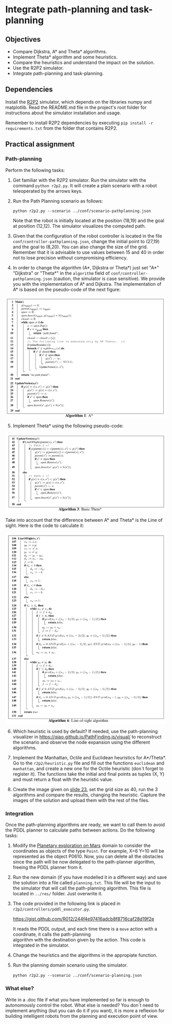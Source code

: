 # Integrate path-planning and task-planning 


## Objectives

* Compare Dijkstra, A* and Theta* algorithms.
* Implement Theta* algorithm and some heuristics. 
* Compare the heuristics and understand the impact on the solution.
* Use the R2P2 simulator.
* Integrate path-planning and task-planning.

## Dependencies

Install the [R2P2](https://github.com/ISG-UAH/R2P2) simulator, which depends on the libraries numpy and matplotlib. Read the README.md file in the project's root folder for instructions about the simulator installation and usage.

Remember to install R2P2 dependencies by executing ```pip install -r requirements.txt``` from the folder that contains R2P2.

## Practical assignment

### Path-planning

Perform the following tasks:

1. Get familiar with the R2P2 simulator. Run the simulator with the command `python r2p2.py`. It will create a plain scenario with a robot teleoperated by the arrows keys.

2. Run the Path Planning scenario as follows:

   ```
   python r2p2.py --scenario ../conf/scenario-pathplanning.json
   ```

   Note that the robot is initially located at the position (18,19) and the goal at position (12,12). The simulator visualizes the computed path. 
   
3. Given that the configuration of the robot controller is located in the file ```conf/controller-pathplanning.json```, change the initial point to  (27,19) and the goal to (8,20). You can also change the size of the grid. Remember that it is advisable 
to use values between 15 and 40 in order not to lose precision without compromising efficiency.

4. In order to change the algorithm (A*, Dijkstra or Theta*) just set "A*"  "Dijkstra" or "Theta*" in the ```algorithm``` field of ```conf/controller-pathplanning.json``` (caution, the simulator is case sensitive). We provide you with the implementation of A* and Dijkstra. The implementation of A* is based on the  pseudo-code of the next figure:

<img align="center" src="A*.png" width="600">

5. Implement Theta* using the following pseudo-code:

<img align="center" src="Theta*.png" width="600">

Take into account that the difference between A* and Theta* is the Line of sight. Here is the code to calculate it:

<img align="center" src="Lineofsight.png" width="600">

6. Which heuristic is used by default? If needed, use the path-planning visualizer in https://qiao.github.io/PathFinding.js/visual/ to reconstruct the scenario and observe the node expansion using the different algorithms.

7. Implement the Manhattan, Octile and Euclidean heuristics for A*/Theta*. Go to the ```r2p2/heuristic.py``` file and fill out the functions ```euclidean``` and ```manhattan```, and create a new one for the Octile heuristic (don´t forget to register it). The functions take the initial and final points as tuples (X, Y) and must return a float with the heuristic value.

8. Create the image given on [slide 23](https://github.com/Malola2015/planningCourse/blob/master/robotics/pathplanning.pdf), set the grid size as 40, run the 3 algorithms and compare the results, changing the heuristic. Capture the images of the solution and upload them with the rest of the files.

### Integration

Once the path-planning algorithms are ready, we want to call them to avoid the PDDL planner to calculate paths between actions. Do the following tasks:

1. Modify the [Planetary exploration on Mars](https://github.com/Malola2015/planningCourse/blob/master/assignments/PlanetaryExploration.md) domain to consider the coordinates as objects of the type ```Point```. For example, X=6 Y=10 will be represented as the object P0610. Now, you can delete all the obstacles since the path will be now delegated to the path-planner algorithm, freeing the PDDL planner from it.

2. Run the new domain (if you have modelled it in a different way) and save the solution into a file called ```planning.txt```. This file will be the input to the simulator that will call the path-planning algorithm.  This file is located in ```../res/``` folder. Just overwrite it.

3. The code provided in the following link is placed in ```r2p2/controllers/pddl_executor.py```.

   https://gist.github.com/R012/244f4e97416adcb8f8716caf28d19f2e

   It reads the PDDL output, and each time there is a ```move``` action with a coordinate, it calls the path-planning  
   algorithm with the destination given by the action. This code is integrated in the simulator.

4. Change the heuristics and the algorithms in the appropiate function.

5. Run the planning domain scenario using the simulator.

   ```python r2p2.py --scenario ../conf/scenario-planning.json```

### What else?

Write in a .doc file if what you have implemented so far is enough to autonomously control the robot. What else is needed? You don´t need to implement anything (but you can do it if you want), it is more a reflexion for building intelligent robots from the planning and execution point of view.
